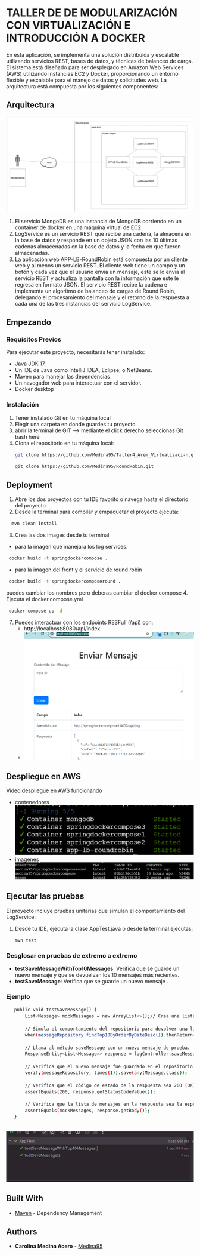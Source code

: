 # TALLER DE DE MODULARIZACIÓN CON VIRTUALIZACIÓN E INTRODUCCIÓN A DOCKER


En esta aplicación, se implementa una solución distribuida y escalable utilizando servicios REST, bases de datos, y técnicas de balanceo de carga. El sistema está diseñado para ser desplegado en Amazon Web Services (AWS) utilizando instancias EC2 y Docker, proporcionando un entorno flexible y escalable para el manejo de datos y solicitudes web. La arquitectura está compuesta por los siguientes componentes:
## Arquitectura
![image](src/Readmeimages/arquitectura.png)


1. El servicio MongoDB es una instancia de MongoDB corriendo en un container de docker en una máquina virtual de EC2
2. LogService es un servicio REST que recibe una cadena, la almacena en la base de datos y responde en un objeto JSON con las 10 últimas cadenas almacenadas en la base de datos y la fecha en que fueron almacenadas.
3. La aplicación web APP-LB-RoundRobin está compuesta por un cliente web y al menos un servicio REST. El cliente web tiene un campo y un botón y cada vez que el usuario envía un mensaje, este se lo envía al servicio REST y actualiza la pantalla con la información que este le regresa en formato JSON. El servicio REST recibe la cadena e implementa un algoritmo de balanceo de cargas de Round Robin, delegando el procesamiento del mensaje y el retorno de la respuesta a cada una de las tres instancias del servicio LogService.


## Empezando

### Requisitos Previos
Para ejecutar este proyecto, necesitarás tener instalado:

- Java JDK 17.
- Un IDE de Java como IntelliJ IDEA, Eclipse, o NetBeans.
- Maven para manejar las dependencias
- Un navegador web para interactuar con el servidor.
- Docker desktop 

### Instalación

1. Tener instalado Git en tu máquina local
2. Elegir una carpeta en donde guardes tu proyecto
3. abrir la terminal de GIT --> mediante el click derecho seleccionas Git bash here
4. Clona el repositorio en tu máquina local:
   ```bash
   git clone https://github.com/Medina95/Taller4_Arem_Virtualizaci-n.git
   ```
      ```bash
   git clone https://github.com/Medina95/RoundRobin.git
   ```
## Deployment
1. Abre los dos proyectos con tu IDE favorito o navega hasta el directorio del proyecto
2. Desde la terminal para compilar y empaquetar el proyecto ejecuta:

 ```bash
   mvn clean install
   ```
3. Crea las dos images desde tu terminal 
  - para la imagen que manejara los log services: 

   ```bash
    docker build -t springdockercompose .  
   ```
  - para la imagen del front y el servicio de round robin 
   ```bash
    docker build -t springdockercomposeround .
   ```
puedes cambiar los nombres pero deberas cambiar el docker compose 
4.  Ejecuta el docker.compose.yml 
   ```bash
    docker-compose up -d
   ```

7. Puedes interactuar con los endpoints RESFull (/api) con:
    - http://localhost:8080/api/index
    - ![image](src/Readmeimages/index.png)

   
## Despliegue en AWS  
[ Video despliegue en AWS funcionando](https://drive.google.com/file/d/1GtP4_oxBfLlL0NnuQ1NBpIja8wPeT4B1/view?usp=sharing)
- contenedores 
![image](src/Readmeimages/5contendoresdeploy.png)
- imagenes
![image](src/Readmeimages/imagenes%203%20.png)







## Ejecutar las pruebas

El proyecto incluye pruebas unitarias que simulan el comportamiento del LogService:
1. Desde tu IDE, ejecuta la clase AppTest.java o desde la terminal ejecutas:
   ```bash
   mvn test
   ```
### Desglosar en pruebas de extremo a extremo
- **testSaveMessageWithTop10Messages**: Verifica que se guarde un nuevo mensaje y que se devuelvan los 10 mensajes más recientes.
- **testSaveMessage**: Verifica que se guarde un nuevo mensaje .

### Ejemplo
 ```bash
    public void testSaveMessage() {
        List<Message> mockMessages = new ArrayList<>();// Crea una lista vacía para simular que no hay mensajes almacenados en la db.

        // Simula el comportamiento del repositorio para devolver una lista vacía.
        when(messageRepository.findTop10ByOrderByDateDesc()).thenReturn(mockMessages);

        // Llama al método saveMessage con un nuevo mensaje de prueba.
        ResponseEntity<List<Message>> response = logController.saveMessage("Mensaje de prueba");

        // Verifica que el nuevo mensaje fue guardado en el repositorio.
        verify(messageRepository, times(1)).save(any(Message.class));

        // Verifica que el código de estado de la respuesta sea 200 (OK).
        assertEquals(200, response.getStatusCodeValue());

        // Verifica que la lista de mensajes en la respuesta sea la esperada.
        assertEquals(mockMessages, response.getBody());
    }
      
   ```
![pruebas](src/Readmeimages/testservice.png)

## Built With
* [Maven](https://maven.apache.org/) - Dependency Management



## Authors

* **Carolina Medina Acero** - [Medina95](https://github.com/Medina95)
